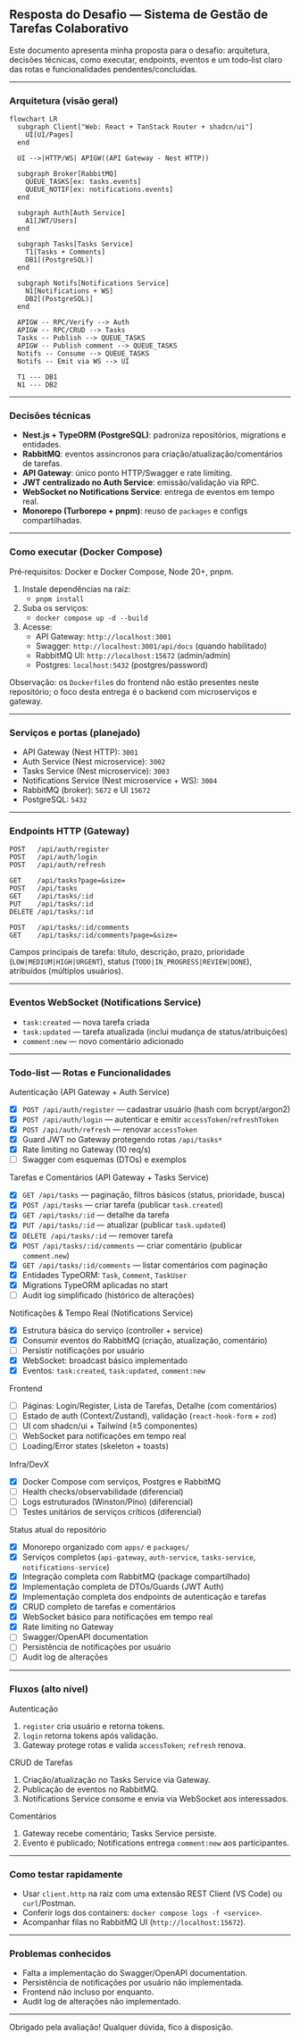 ## Resposta do Desafio — Sistema de Gestão de Tarefas Colaborativo

Este documento apresenta minha proposta para o desafio: arquitetura, decisões técnicas, como executar, endpoints, eventos e um todo‑list claro das rotas e funcionalidades pendentes/concluídas.

---

### Arquitetura (visão geral)

```mermaid
flowchart LR
  subgraph Client["Web: React + TanStack Router + shadcn/ui"]
    UI[UI/Pages]
  end

  UI -->|HTTP/WS| APIGW((API Gateway - Nest HTTP))

  subgraph Broker[RabbitMQ]
    QUEUE_TASKS[ex: tasks.events]
    QUEUE_NOTIF[ex: notifications.events]
  end

  subgraph Auth[Auth Service]
    A1[JWT/Users]
  end

  subgraph Tasks[Tasks Service]
    T1[Tasks + Comments]
    DB1[(PostgreSQL)]
  end

  subgraph Notifs[Notifications Service]
    N1[Notifications + WS]
    DB2[(PostgreSQL)]
  end

  APIGW -- RPC/Verify --> Auth
  APIGW -- RPC/CRUD --> Tasks
  Tasks -- Publish --> QUEUE_TASKS
  APIGW -- Publish comment --> QUEUE_TASKS
  Notifs -- Consume --> QUEUE_TASKS
  Notifs -- Emit via WS --> UI

  T1 --- DB1
  N1 --- DB2
```

---

### Decisões técnicas

- **Nest.js + TypeORM (PostgreSQL)**: padroniza repositórios, migrations e entidades.
- **RabbitMQ**: eventos assíncronos para criação/atualização/comentários de tarefas.
- **API Gateway**: único ponto HTTP/Swagger e rate limiting.
- **JWT centralizado no Auth Service**: emissão/validação via RPC.
- **WebSocket no Notifications Service**: entrega de eventos em tempo real.
- **Monorepo (Turborepo + pnpm)**: reuso de `packages` e configs compartilhadas.

---

### Como executar (Docker Compose)

Pré‑requisitos: Docker e Docker Compose, Node 20+, pnpm.

1. Instale dependências na raiz:
   - `pnpm install`
2. Suba os serviços:
   - `docker compose up -d --build`
3. Acesse:
   - API Gateway: `http://localhost:3001`
   - Swagger: `http://localhost:3001/api/docs` (quando habilitado)
   - RabbitMQ UI: `http://localhost:15672` (admin/admin)
   - Postgres: `localhost:5432` (postgres/password)

Observação: os `Dockerfile`s do frontend não estão presentes neste repositório; o foco desta entrega é o backend com microserviços e gateway.

---

### Serviços e portas (planejado)

- API Gateway (Nest HTTP): `3001`
- Auth Service (Nest microservice): `3002`
- Tasks Service (Nest microservice): `3003`
- Notifications Service (Nest microservice + WS): `3004`
- RabbitMQ (broker): `5672` e UI `15672`
- PostgreSQL: `5432`

---

### Endpoints HTTP (Gateway)

```
POST   /api/auth/register
POST   /api/auth/login
POST   /api/auth/refresh

GET    /api/tasks?page=&size=
POST   /api/tasks
GET    /api/tasks/:id
PUT    /api/tasks/:id
DELETE /api/tasks/:id

POST   /api/tasks/:id/comments
GET    /api/tasks/:id/comments?page=&size=
```

Campos principais de tarefa: título, descrição, prazo, prioridade (`LOW|MEDIUM|HIGH|URGENT`), status (`TODO|IN_PROGRESS|REVIEW|DONE`), atribuídos (múltiplos usuários).

---

### Eventos WebSocket (Notifications Service)

- `task:created` — nova tarefa criada
- `task:updated` — tarefa atualizada (inclui mudança de status/atribuições)
- `comment:new` — novo comentário adicionado

---

### Todo‑list — Rotas e Funcionalidades

Autenticação (API Gateway + Auth Service)

- [x] `POST /api/auth/register` — cadastrar usuário (hash com bcrypt/argon2)
- [x] `POST /api/auth/login` — autenticar e emitir `accessToken`/`refreshToken`
- [x] `POST /api/auth/refresh` — renovar `accessToken`
- [x] Guard JWT no Gateway protegendo rotas `/api/tasks*`
- [x] Rate limiting no Gateway (10 req/s)
- [ ] Swagger com esquemas (DTOs) e exemplos

Tarefas e Comentários (API Gateway + Tasks Service)

- [x] `GET /api/tasks` — paginação, filtros básicos (status, prioridade, busca)
- [x] `POST /api/tasks` — criar tarefa (publicar `task.created`)
- [x] `GET /api/tasks/:id` — detalhe da tarefa
- [x] `PUT /api/tasks/:id` — atualizar (publicar `task.updated`)
- [x] `DELETE /api/tasks/:id` — remover tarefa
- [x] `POST /api/tasks/:id/comments` — criar comentário (publicar `comment.new`)
- [x] `GET /api/tasks/:id/comments` — listar comentários com paginação
- [x] Entidades TypeORM: `Task`, `Comment`, `TaskUser`
- [x] Migrations TypeORM aplicadas no start
- [ ] Audit log simplificado (histórico de alterações)

Notificações & Tempo Real (Notifications Service)

- [x] Estrutura básica do serviço (controller + service)
- [x] Consumir eventos do RabbitMQ (criação, atualização, comentário)
- [ ] Persistir notificações por usuário
- [x] WebSocket: broadcast básico implementado
- [x] Eventos: `task:created`, `task:updated`, `comment:new`

Frontend

- [ ] Páginas: Login/Register, Lista de Tarefas, Detalhe (com comentários)
- [ ] Estado de auth (Context/Zustand), validação (`react-hook-form` + `zod`)
- [ ] UI com shadcn/ui + Tailwind (≥5 componentes)
- [ ] WebSocket para notificações em tempo real
- [ ] Loading/Error states (skeleton + toasts)

Infra/DevX

- [x] Docker Compose com serviços, Postgres e RabbitMQ
- [ ] Health checks/observabilidade (diferencial)
- [ ] Logs estruturados (Winston/Pino) (diferencial)
- [ ] Testes unitários de serviços críticos (diferencial)

Status atual do repositório

- [x] Monorepo organizado com `apps/` e `packages/`
- [x] Serviços completos (`api-gateway`, `auth-service`, `tasks-service`, `notifications-service`)
- [x] Integração completa com RabbitMQ (package compartilhado)
- [x] Implementação completa de DTOs/Guards (JWT Auth)
- [x] Implementação completa dos endpoints de autenticação e tarefas
- [x] CRUD completo de tarefas e comentários
- [x] WebSocket básico para notificações em tempo real
- [x] Rate limiting no Gateway
- [ ] Swagger/OpenAPI documentation
- [ ] Persistência de notificações por usuário
- [ ] Audit log de alterações

---

### Fluxos (alto nível)

Autenticação

1. `register` cria usuário e retorna tokens.
2. `login` retorna tokens após validação.
3. Gateway protege rotas e valida `accessToken`; `refresh` renova.

CRUD de Tarefas

1. Criação/atualização no Tasks Service via Gateway.
2. Publicação de eventos no RabbitMQ.
3. Notifications Service consome e envia via WebSocket aos interessados.

Comentários

1. Gateway recebe comentário; Tasks Service persiste.
2. Evento é publicado; Notifications entrega `comment:new` aos participantes.

---

### Como testar rapidamente

- Usar `client.http` na raiz com uma extensão REST Client (VS Code) ou `curl`/Postman.
- Conferir logs dos containers: `docker compose logs -f <service>`.
- Acompanhar filas no RabbitMQ UI (`http://localhost:15672`).

---

### Problemas conhecidos

- Falta a implementação do Swagger/OpenAPI documentation.
- Persistência de notificações por usuário não implementada.
- Frontend não incluso por enquanto.
- Audit log de alterações não implementado.

---

Obrigado pela avaliação! Qualquer dúvida, fico à disposição.
